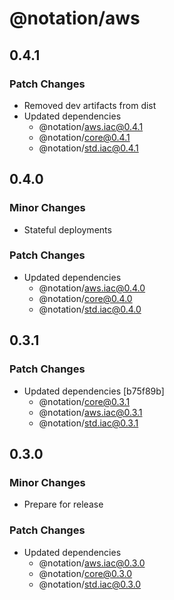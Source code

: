 # @notation/aws

## 0.4.1

### Patch Changes

- Removed dev artifacts from dist
- Updated dependencies
  - @notation/aws.iac@0.4.1
  - @notation/core@0.4.1
  - @notation/std.iac@0.4.1

## 0.4.0

### Minor Changes

- Stateful deployments

### Patch Changes

- Updated dependencies
  - @notation/aws.iac@0.4.0
  - @notation/core@0.4.0
  - @notation/std.iac@0.4.0

## 0.3.1

### Patch Changes

- Updated dependencies [b75f89b]
  - @notation/core@0.3.1
  - @notation/aws.iac@0.3.1
  - @notation/std.iac@0.3.1

## 0.3.0

### Minor Changes

- Prepare for release

### Patch Changes

- Updated dependencies
  - @notation/aws.iac@0.3.0
  - @notation/core@0.3.0
  - @notation/std.iac@0.3.0
